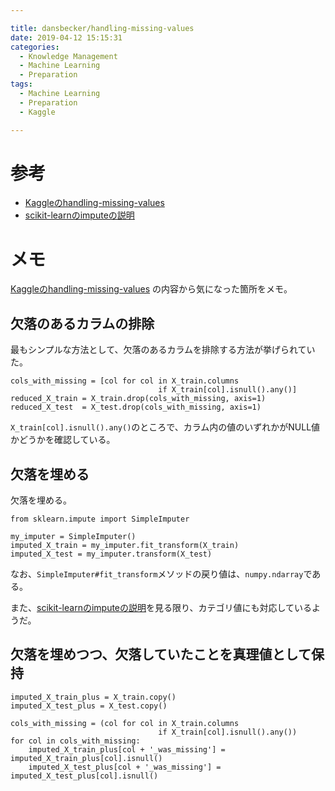 ```yaml
---

title: dansbecker/handling-missing-values
date: 2019-04-12 15:15:31
categories:
  - Knowledge Management
  - Machine Learning
  - Preparation
tags:
  - Machine Learning
  - Preparation
  - Kaggle

---
```


# 参考

* [Kaggleのhandling-missing-values]
* [scikit-learnのimputeの説明]

[Kaggleのhandling-missing-values]: https://www.kaggle.com/dansbecker/handling-missing-values
[scikit-learnのimputeの説明]: https://scikit-learn.org/stable/modules/impute.html

# メモ

[Kaggleのhandling-missing-values] の内容から気になった箇所をメモ。

## 欠落のあるカラムの排除

最もシンプルな方法として、欠落のあるカラムを排除する方法が挙げられていた。
```
cols_with_missing = [col for col in X_train.columns 
                                 if X_train[col].isnull().any()]
reduced_X_train = X_train.drop(cols_with_missing, axis=1)
reduced_X_test  = X_test.drop(cols_with_missing, axis=1)
```

`X_train[col].isnull().any()`のところで、カラム内の値のいずれかがNULL値かどうかを確認している。

## 欠落を埋める

欠落を埋める。
```
from sklearn.impute import SimpleImputer

my_imputer = SimpleImputer()
imputed_X_train = my_imputer.fit_transform(X_train)
imputed_X_test = my_imputer.transform(X_test)
```

なお、`SimpleImputer#fit_transform`メソッドの戻り値は、`numpy.ndarray`である。

また、[scikit-learnのimputeの説明]を見る限り、カテゴリ値にも対応しているようだ。

## 欠落を埋めつつ、欠落していたことを真理値として保持

```
imputed_X_train_plus = X_train.copy()
imputed_X_test_plus = X_test.copy()

cols_with_missing = (col for col in X_train.columns 
                                 if X_train[col].isnull().any())
for col in cols_with_missing:
    imputed_X_train_plus[col + '_was_missing'] = imputed_X_train_plus[col].isnull()
    imputed_X_test_plus[col + '_was_missing'] = imputed_X_test_plus[col].isnull()

```
